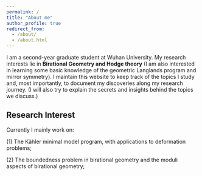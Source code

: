 ```yaml
---
permalink: /
title: "About me"
author_profile: true
redirect_from: 
  - /about/
  - /about.html
---
```


I am a second-year graduate student at Wuhan University. My research interests lie in **Birational Geometry and Hodge theory** (I am also interested in learning some basic knowledge of the geometric Langlands program and mirror symmetry). I maintain this website to keep track of the topics I study and, most importantly, to document my discoveries along my research journey. (I will also try to explain the secrets and insights behind the topics we discuss.)


## Research Interest

Currently I mainly work on: 

(1) The Kähler minimal model program, with applications to deformation problems;

(2) The boundedness problem in birational geometry and the moduli aspects of birational geometry;
